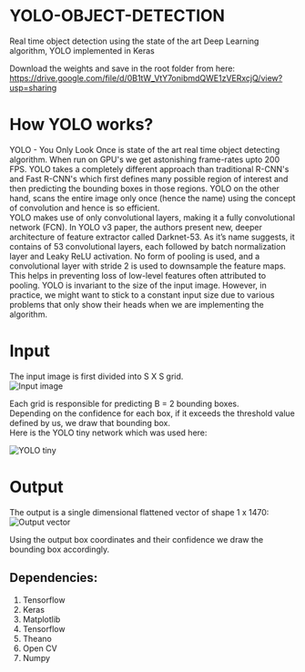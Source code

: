 # YOLO-OBJECT-DETECTION
Real time object detection using the state of the art Deep Learning algorithm, YOLO implemented in Keras

Download the weights and save in the root folder from here:
https://drive.google.com/file/d/0B1tW_VtY7onibmdQWE1zVERxcjQ/view?usp=sharing


# How YOLO works?</br>
YOLO - You Only Look Once is state of the art real time object detecting algorithm. When run on GPU's we get astonishing frame-rates upto 200 FPS.
YOLO takes a completely different approach than traditional R-CNN's and Fast R-CNN's which first defines many possible region of interest and then predicting the bounding boxes in those regions. 
YOLO on the other hand, scans the entire image only once (hence the name) using the concept of convolution and hence is so efficient.</br>
YOLO makes use of only convolutional layers, making it a fully convolutional network (FCN). In YOLO v3 paper, the authors present new, deeper architecture of feature extractor called Darknet-53. As it’s name suggests, it contains of 53 convolutional layers, each followed by batch normalization layer and Leaky ReLU activation. No form of pooling is used, and a convolutional layer with stride 2 is used to downsample the feature maps. This helps in preventing loss of low-level features often attributed to pooling.
YOLO is invariant to the size of the input image. However, in practice, we might want to stick to a constant input size due to various problems that only show their heads when we are implementing the algorithm.

# Input
The input image is first divided into S X S grid.</br>
![Input image](http://machinethink.net/images/yolo/Grid@2x.png)

Each grid is responsible for predicting B = 2 bounding boxes.</br>
Depending on the confidence for each box, if it exceeds the threshold value defined by us, we draw that bounding box.</br>
Here is the YOLO tiny network which was used here:</br>

![YOLO tiny](https://github.com/shivamsaboo17/CarND-Vehicle-Detection/blob/master/output_images/mode_yolo_plot.jpg)

# Output
The output is a single dimensional flattened vector of shape 1 x 1470:
![Output vector](https://github.com/shivamsaboo17/CarND-Vehicle-Detection/raw/master/output_images/net_output.png)

Using the output box coordinates and their confidence we draw the bounding box accordingly.


## Dependencies:
1) Tensorflow</br>
2) Keras
3) Matplotlib
4) Tensorflow
5) Theano
6) Open CV
7) Numpy
